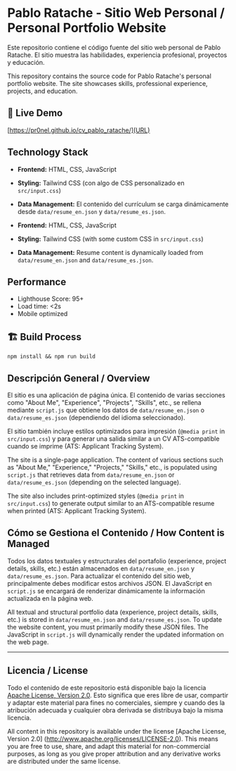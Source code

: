 # Pablo Ratache - Sitio Web Personal / Personal Portfolio Website

Este repositorio contiene el código fuente del sitio web personal de Pablo Ratache.
El sitio muestra las habilidades, experiencia profesional, proyectos y educación.

This repository contains the source code for Pablo Ratache's personal portfolio website.
The site showcases skills, professional experience, projects, and education.

## 🚀 Live Demo
[https://pr0nel.github.io/cv_pablo_ratache/](URL)

## Technology Stack

- **Frontend:** HTML, CSS, JavaScript
- **Styling:** Tailwind CSS (con algo de CSS personalizado en `src/input.css`)
- **Data Management:** El contenido del currículum se carga dinámicamente desde `data/resume_en.json` y `data/resume_es.json`.

- **Frontend:** HTML, CSS, JavaScript
- **Styling:** Tailwind CSS (with some custom CSS in `src/input.css`)
- **Data Management:** Resume content is dynamically loaded from `data/resume_en.json` and `data/resume_es.json`.

## Performance
- Lighthouse Score: 95+
- Load time: <2s
- Mobile optimized

## 🏗️ Build Process
```npm install && npm run build```

## Descripción General / Overview

El sitio es una aplicación de página única. El contenido de varias secciones como "About Me", "Experience", "Projects", "Skills", etc., se rellena mediante `script.js` que obtiene los datos de `data/resume_en.json` o `data/resume_es.json` (dependiendo del idioma seleccionado).

El sitio también incluye estilos optimizados para impresión (`@media print` in `src/input.css`) y para generar una salida similar a un CV ATS-compatible cuando se imprime (ATS: Applicant Tracking System).

The site is a single-page application. The content of various sections such as "About Me," "Experience," "Projects," "Skills," etc., is populated using `script.js` that retrieves data from `data/resume_en.json` or `data/resume_es.json` (depending on the selected language).

The site also includes print-optimized styles (`@media print` in `src/input.css`) to generate output similar to an ATS-compatible resume when printed (ATS: Applicant Tracking System).

## Cómo se Gestiona el Contenido / How Content is Managed

Todos los datos textuales y estructurales del portafolio (experience, project details, skills, etc.) están almacenados en `data/resume_en.json` y `data/resume_es.json`. Para actualizar el contenido del sitio web, principalmente debes modificar estos archivos JSON. El JavaScript en `script.js` se encargará de renderizar dinámicamente la información actualizada en la página web.

All textual and structural portfolio data (experience, project details, skills, etc.) is stored in `data/resume_en.json` and `data/resume_es.json`. To update the website content, you must primarily modify these JSON files. The JavaScript in `script.js` will dynamically render the updated information on the web page.

---

## Licencia / License

Todo el contenido de este repositorio está disponible bajo la licencia [Apache License, Version 2.0](http://www.apache.org/licenses/LICENSE-2.0). Esto significa que eres libre de usar, compartir y adaptar este material para fines no comerciales, siempre y cuando des la atribución adecuada y cualquier obra derivada se distribuya bajo la misma licencia.

All content in this repository is available under the license [Apache License, Version 2.0] (http://www.apache.org/licenses/LICENSE-2.0). This means you are free to use, share, and adapt this material for non-commercial purposes, as long as you give proper attribution and any derivative works are distributed under the same license.